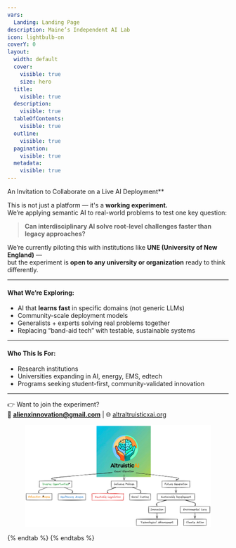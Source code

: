 ```yaml
---
vars:
  Landing: Landing Page
description: Maine’s Independent AI Lab
icon: lightbulb-on
coverY: 0
layout:
  width: default
  cover:
    visible: true
    size: hero
  title:
    visible: true
  description:
    visible: true
  tableOfContents:
    visible: true
  outline:
    visible: true
  pagination:
    visible: true
  metadata:
    visible: true
---
```

An Invitation to Collaborate on a Live AI Deployment**

This is not just a platform — it's a **working experiment.**\
We’re applying semantic AI to real-world problems to test one key question:

> **Can interdisciplinary AI solve root-level challenges faster than legacy approaches?**

We’re currently piloting this with institutions like **UNE (University of New England)** —\
but the experiment is **open to any university or organization** ready to think differently.

***

#### What We’re Exploring:

* AI that **learns fast** in specific domains (not generic LLMs)
* Community-scale deployment models
* Generalists + experts solving real problems together
* Replacing “band-aid tech” with testable, sustainable systems

***

#### Who This Is For:

* Research institutions
* Universities expanding in AI, energy, EMS, edtech
* Programs seeking student-first, community-validated innovation

***

👉 Want to join the experiment?\
📩 **alienxinnovation@gmail.com** | 🌐 [altraltruisticxai.org](https://altraltruisticxai.org)

<div data-full-width="false"><figure><img src=".gitbook/assets/image.png" alt=""><figcaption></figcaption></figure></div>
{% endtab %}
{% endtabs %}
